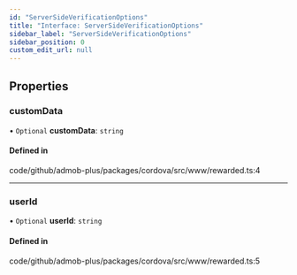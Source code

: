 ```yaml
---
id: "ServerSideVerificationOptions"
title: "Interface: ServerSideVerificationOptions"
sidebar_label: "ServerSideVerificationOptions"
sidebar_position: 0
custom_edit_url: null
---
```


## Properties

### customData

• `Optional` **customData**: `string`

#### Defined in

code/github/admob-plus/packages/cordova/src/www/rewarded.ts:4

___

### userId

• `Optional` **userId**: `string`

#### Defined in

code/github/admob-plus/packages/cordova/src/www/rewarded.ts:5
